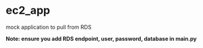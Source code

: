 # ec2_app
mock application to pull from RDS

**Note: ensure you add RDS endpoint, user, password, database in main.py**
